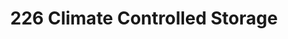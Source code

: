 ---
title: "226 Climate Controlled Storage"
url: /shelby/226-climate-controlled-storage/
shop: Mieten
---